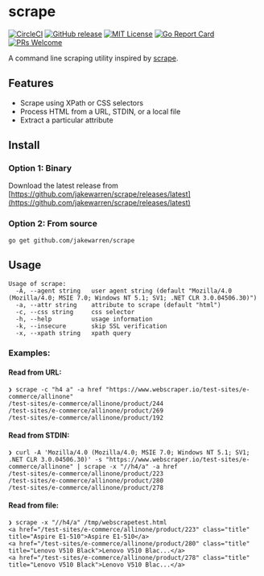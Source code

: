 # scrape

[![CircleCI](https://circleci.com/gh/jakewarren/scrape.svg?style=shield)](https://circleci.com/gh/jakewarren/scrape)
[![GitHub release](http://img.shields.io/github/release/jakewarren/scrape.svg?style=flat-square)](https://github.com/jakewarren/scrape/releases])
[![MIT License](http://img.shields.io/badge/license-MIT-blue.svg?style=flat-square)](https://github.com/jakewarren/scrape/blob/master/LICENSE)
[![Go Report Card](https://goreportcard.com/badge/github.com/jakewarren/scrape)](https://goreportcard.com/report/github.com/jakewarren/scrape)
[![PRs Welcome](https://img.shields.io/badge/PRs-welcome-brightgreen.svg?style=shields)](http://makeapullrequest.com)


A command line scraping utility inspired by [scrape]( https://github.com/jeroenjanssens/data-science-at-the-command-line/blob/master/tools/scrape).

## Features

* Scrape using XPath or CSS selectors
* Process HTML from a URL, STDIN, or a local file
* Extract a particular attribute

## Install
### Option 1: Binary

Download the latest release from [https://github.com/jakewarren/scrape/releases/latest](https://github.com/jakewarren/scrape/releases/latest)

### Option 2: From source

```
go get github.com/jakewarren/scrape
```


## Usage

```
Usage of scrape:
  -A, --agent string   user agent string (default "Mozilla/4.0 (Mozilla/4.0; MSIE 7.0; Windows NT 5.1; SV1; .NET CLR 3.0.04506.30)")
  -a, --attr string    attribute to scrape (default "html")
  -c, --css string     css selector
  -h, --help           usage information
  -k, --insecure       skip SSL verification
  -x, --xpath string   xpath query
```

### Examples:

#### Read from URL:
```
❯ scrape -c "h4 a" -a href "https://www.webscraper.io/test-sites/e-commerce/allinone"
/test-sites/e-commerce/allinone/product/244
/test-sites/e-commerce/allinone/product/269
/test-sites/e-commerce/allinone/product/192
```

#### Read from STDIN:
```
❯ curl -A 'Mozilla/4.0 (Mozilla/4.0; MSIE 7.0; Windows NT 5.1; SV1; .NET CLR 3.0.04506.30)' -s "https://www.webscraper.io/test-sites/e-commerce/allinone" | scrape -x "//h4/a" -a href
/test-sites/e-commerce/allinone/product/223
/test-sites/e-commerce/allinone/product/280
/test-sites/e-commerce/allinone/product/278
```

#### Read from file:
```
❯ scrape -x "//h4/a" /tmp/webscrapetest.html
<a href="/test-sites/e-commerce/allinone/product/223" class="title" title="Aspire E1-510">Aspire E1-510</a>
<a href="/test-sites/e-commerce/allinone/product/280" class="title" title="Lenovo V510 Black">Lenovo V510 Blac...</a>
<a href="/test-sites/e-commerce/allinone/product/278" class="title" title="Lenovo V510 Black">Lenovo V510 Blac...</a>
```


